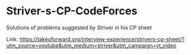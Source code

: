 # Striver-s-CP-CodeForces
Solutions of problems suggested by Striver in his CP sheet

Link: https://takeuforward.org/interview-experience/strivers-cp-sheet/?utm_source=youtube&utm_medium=striver&utm_campaign=yt_video
